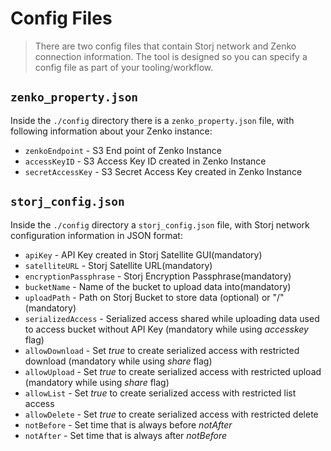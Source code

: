 # Config Files

> There are two config files that contain Storj network and Zenko connection information. The tool is designed so you can specify a config file as part of your tooling/workflow.

## `zenko_property.json`

Inside the `./config` directory there is a `zenko_property.json` file, with following information about your Zenko instance:

* `zenkoEndpoint` - S3 End point of Zenko Instance
* `accessKeyID` - S3 Access Key ID created in Zenko Instance
* `secretAccessKey` - S3 Secret Access Key created in Zenko Instance

## `storj_config.json`

Inside the `./config` directory a `storj_config.json` file, with Storj network configuration information in JSON format:

* `apiKey` - API Key created in Storj Satellite GUI(mandatory)
* `satelliteURL` - Storj Satellite URL(mandatory)
* `encryptionPassphrase` - Storj Encryption Passphrase(mandatory)
* `bucketName` - Name of the bucket to upload data into(mandatory)
* `uploadPath` - Path on Storj Bucket to store data (optional) or "/" (mandatory)
* `serializedAccess` - Serialized access shared while uploading data used to access bucket without API Key (mandatory while using *accesskey* flag)
* `allowDownload` - Set *true* to create serialized access with restricted download (mandatory while using *share* flag)
* `allowUpload` - Set *true* to create serialized access with restricted upload (mandatory while using *share* flag)
* `allowList` - Set *true* to create serialized access with restricted list access
* `allowDelete` - Set *true* to create serialized access with restricted delete
* `notBefore` - Set time that is always before *notAfter*
* `notAfter` - Set time that is always after *notBefore*
